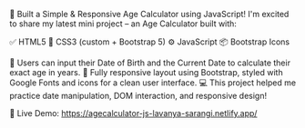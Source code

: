 🧮 Built a Simple & Responsive Age Calculator using JavaScript!
I'm excited to share my latest mini project – an Age Calculator built with:

✅ HTML5
🎨 CSS3 (custom + Bootstrap 5)
⚙️ JavaScript
📦 Bootstrap Icons

👤 Users can input their Date of Birth and the Current Date to calculate their exact age in years.
📱 Fully responsive layout using Bootstrap, styled with Google Fonts and icons for a clean user interface.
💻 This project helped me practice date manipulation, DOM interaction, and responsive design!

🔗 Live Demo: https://agecalculator-js-lavanya-sarangi.netlify.app/
